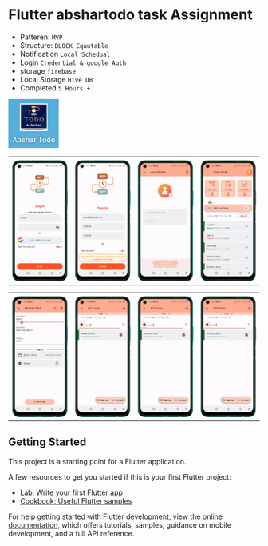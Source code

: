 # Flutter abshartodo task Assignment
  - Patteren: `MVP`
  - Structure: `BLOCK Eqautable`
  - Notification `Local Schedual`
  - Login `Credential & google Auth`
  - storage `firebase`
  - Local Storage `Hive DB`
  - Completed `5 Hours +`

  
<img style='width:20%;' src='appicon.png'>
<table style='border:none;width:100%'>
  <td style='width:24%;'>
   <img style='width:100%;' src='img1.png'>
  </td>
  <td style='width:24%;'>
  <img style='width:100%;' src='img2.png'>
  </td>
   <td style='width:24%;'>
  <img style='width:100%;' src='img3.png'>
  </td>
   </td>
   <td style='width:24%;'>
  <img style='width:100%;' src='img4.png'>
  </td>
</table>
<table style='border:none;width:100%'>
  <td style='width:24%;'>
   <img style='width:100%;' src='img5.png'>
  </td>
  <td style='width:24%;'>
  <img style='width:100%;' src='img6.png'>
  </td>
   <td style='width:24%;'>
  <img style='width:100%;' src='img6.png'>
  </td>
   </td>
   <td style='width:24%;'>
  <img style='width:100%;' src='img6.png'>
  </td>
</table>

## Getting Started

This project is a starting point for a Flutter application.

A few resources to get you started if this is your first Flutter project:

- [Lab: Write your first Flutter app](https://docs.flutter.dev/get-started/codelab)
- [Cookbook: Useful Flutter samples](https://docs.flutter.dev/cookbook)

For help getting started with Flutter development, view the
[online documentation](https://docs.flutter.dev/), which offers tutorials,
samples, guidance on mobile development, and a full API reference.
